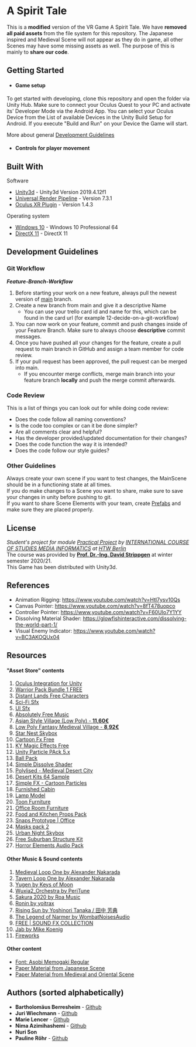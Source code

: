 # A Spirit Tale

This is a **modified** version of the VR Game A Spirit Tale. We have **removed all paid assets** from the file system for this repository. The Japanese inspired and Medieval Scene will not appear as they do in game, all other Scenes may have some missing assets as well. The purpose of this is mainly to **share our code**.

## Getting Started

* #### Game setup

To get started with developing, clone this repository and open the folder via Unity Hub.
Make sure to connect your Oculus Quest to your PC and activate its' Developer Mode via the Android App.
You can select your Oculus Device from the List of available Devices in the Unity Build Setup for Android.
If you execute "Build and Run" on your Device the Game will start.

More about general [Development Guidelines](#development-guidelines)  

* #### Controls for player movement

## Built With
Software
* [Unity3d](https://unity3d.com/de/unity/whats-new/2019.4.12) -	Unity3d Version 2019.4.12f1
* [Universal Render Pipeline](https://docs.unity3d.com/Packages/com.unity.render-pipelines.universal@7.3/manual/index.html) - Version 7.3.1
* [Oculus XR Plugin](https://docs.unity3d.com/Packages/com.unity.xr.oculus@1.4/manual/index.html) - Version 1.4.3

Operating system
* [Windows 10](https://www.microsoft.com/de-de/windows/) - 	Windows 10 Professional 64
* [DirectX 11](https://support.microsoft.com/de-de/help/179113/how-to-install-the-latest-version-of-directx) - DirectX 11

## Development Guidelines

### Git Workflow

***Feature-Branch-Workflow***  
1. Before starting your work on a new feature, always pull the newest version of [main](https://github.com/nimaazha/OculusQuestFitnessApp/tree/main) branch.  
2. Create a new branch from main and give it a descriptive Name 
    * You can use your trello card id and name for this, which can be found in the card url (for example 12-decide-on-a-git-workflow)
3. You can now work on your feature, commit and push changes inside of your Feature Branch. Make sure to always choose **descriptive** commit messages.
4. Once you have pushed all your changes for the feature, create a pull request to main branch in GitHub and assign a team member for code review.
5. If your pull request has been approved, the pull request can be merged into main.
    * If you encounter merge conflicts, merge main branch into your feature branch **locally** and push the merge commit afterwards.

### Code Review 

This is a list of things you can look out for while doing code review:
* Does the code follow all naming conventions?
* Is the code too complex or can it be done simpler?
* Are all comments clear and helpful?
* Has the developer provided/updated documentation for their changes?
* Does the code function the way it is intended?
* Does the code follow our style guides?

### Other Guidelines

Always create your own scene if you want to test changes, the MainScene should be in a functioning state at all times.  
If you do make changes to a Scene you want to share, make sure to save your changes in unity before pushing to git.  
If you want to share Scene Elements with your team, create [Prefabs](https://docs.unity3d.com/Manual/Prefabs.html) and make sure they are placed properly.  

## License
*Student's project for module [Practical Project](https://lsf.htw-berlin.de/qisserver/rds?state=modulBeschrGast&moduleParameter=modDescr&struct=auswahlBaum&navigation=Y&next=tree.vm&nextdir=qispos/modulBeschr/gast&nodeID=auswahlBaum%7Cabschluss%3Aabschl%3D84%7Cstudiengang%3Astg%3D919%7CstgSpecials%3Avert%3D%2Cschwp%3D%2Ckzfa%3DH%2Cpversion%3D20112%7CkontoOnTop%3Apordnr%3D28584%7Cpruefung%3Apordnr%3D28562&expand=0&lastState=modulBeschrGast&asi=#auswahlBaum%7Cabschluss%3Aabschl%3D84%7Cstudiengang%3Astg%3D919%7CstgSpecials%3Avert%3D%2Cschwp%3D%2Ckzfa%3DH%2Cpversion%3D20112%7CkontoOnTop%3Apordnr%3D28584%7Cpruefung%3Apordnr%3D28562) by [INTERNATIONAL COURSE OF STUDIES MEDIA INFORMATICS](https://https://imi-bachelor.htw-berlin.de/) at [HTW Berlin](https://www.htw-berlin.de/)*  
The course was provided by [**Prof. Dr.-Ing. David Strippgen**](https://www.htw-berlin.de/hochschule/personen/person/?eid=4293) at winter semester 2020/21.  
This Game has been distributed with Unity3d.

## References
* Animation Rigging: https://www.youtube.com/watch?v=Htl7ysv10Qs
* Canvas Pointer: https://www.youtube.com/watch?v=8fT478uopco
* Controller Pointer: https://www.youtube.com/watch?v=F60UIo7Y1YY
* Dissolving Material Shader: https://glowfishinteractive.com/dissolving-the-world-part-1/
* Visual Enemy Indicator: https://www.youtube.com/watch?v=BC3AKOQUx04


## Resources
#### "Asset Store" contents 
1. [Oculus Integration for Unity](https://assetstore.unity.com/packages/tools/integration/oculus-integration-82022)
2. [Warrior Pack Bundle 1 FREE](https://assetstore.unity.com/packages/3d/animations/warrior-pack-bundle-1-free-36405)
3. [Distant Lands Free Characters](https://assetstore.unity.com/packages/3d/characters/distant-lands-free-characters-178123)
4. [Sci-Fi Sfx](https://assetstore.unity.com/packages/audio/sound-fx/sci-fi-sfx-32830)
5. [UI Sfx](https://assetstore.unity.com/packages/audio/sound-fx/ui-sfx-36989)
6. [Absolutely Free Music](https://assetstore.unity.com/packages/audio/music/absolutely-free-music-4883)
7. [Asian Style Village (Low Poly) - **11,60€**](https://assetstore.unity.com/packages/3d/environments/historic/asian-style-village-low-poly-155411)
8. [Low Poly Fantasy Medieval Village - **8,92€**](https://assetstore.unity.com/packages/3d/environments/fantasy/low-poly-fantasy-medieval-village-163701)
9. [Star Nest Skybox](https://assetstore.unity.com/packages/vfx/shaders/star-nest-skybox-63726)
10. [Cartoon Fx Free](https://assetstore.unity.com/packages/vfx/particles/cartoon-fx-free-109565)
11. [KY Magic Effects Free](https://assetstore.unity.com/packages/vfx/particles/spells/ky-magic-effects-free-21927)
12. [Unity Particle PAck 5.x](https://assetstore.unity.com/packages/essentials/asset-packs/unity-particle-pack-5-x-73777)
13. [Ball Pack](https://assetstore.unity.com/packages/3d/props/ball-pack-446)
14. [Simple Dissolve Shader](https://assetstore.unity.com/packages/vfx/shaders/simple-dissolve-shader-123865)
15. [Polylised - Medieval Desert City](https://assetstore.unity.com/packages/3d/environments/historic/polylised-medieval-desert-city-94557)
16. [Desert Kits 64 Sample](https://assetstore.unity.com/packages/3d/environments/landscapes/desert-kits-64-sample-86482)
17. [Simple FX - Cartoon Particles](https://assetstore.unity.com/packages/vfx/particles/simple-fx-cartoon-particles-67834)
18. [Furnished Cabin](https://assetstore.unity.com/packages/3d/environments/urban/furnished-cabin-71426)
19. [Lamp Model](https://assetstore.unity.com/packages/3d/props/interior/lamp-model-110960)
20. [Toon Furniture](https://assetstore.unity.com/packages/3d/props/furniture/toon-furniture-88740)
21. [Office Room Furniture](https://assetstore.unity.com/packages/3d/props/furniture/office-room-furniture-70884)
22. [Food and Kitchen Props Pack](https://assetstore.unity.com/packages/3d/props/food-and-kitchen-props-pack-85050)
23. [Snaps Prototype | Office](https://assetstore.unity.com/packages/3d/environments/snaps-prototype-office-137490)
25. [Masks pack 2](https://assetstore.unity.com/packages/3d/props/clothing/accessories/masks-pack-2-157577)
26. [Urban Night Skybox](https://assetstore.unity.com/packages/2d/textures-materials/sky/urban-night-sky-134468)
27. [Free Suburban Structure Kit](https://assetstore.unity.com/packages/3d/props/free-suburban-structure-kit-142401)
28. [Horror Elements Audio Pack](https://assetstore.unity.com/packages/audio/sound-fx/horror-elements-112021#content)

#### Other Music & Sound contents
1. [Medieval Loop One by Alexander Nakarada](https://www.free-stock-music.com/alexander-nakarada-medieval-loop-one.html)
2. [Tavern Loop One by Alexander Nakarada](https://www.free-stock-music.com/alexander-nakarada-tavern-loop-one.html)
3. [Yugen by Keys of Moon](https://www.free-stock-music.com/keys-of-moon-yugen.html)
4. [Wuxia2_Orchestra by PeriTune](https://www.free-stock-music.com/peritune-wuxia2-orchestra.html)
5. [Sakura 2020 by Roa Music](https://www.free-stock-music.com/roa-music-sakura-2020.html)
6. [Ronin by yoitrax](https://www.free-stock-music.com/yoitrax-ronin.html)
7. [Rising Sun by Yoshinori Tanaka / 田中 芳典](https://www.free-stock-music.com/yoshinori-tanaka-rising-sun.html)
8. [The Legend of Narmer by WombatNoisesAudio](https://www.free-stock-music.com/wombat-noises-audio-the-legend-of-narmer.html)
9. [FREE | SOUND FX COLLECTION](https://soundbits.de/product/free-sound-fx/)
10. [Jab by Mike Koenig](https://soundbible.com/995-Jab.html)
11. [Fireworks](https://www.fesliyanstudios.com/royalty-free-sound-effects-download/fireworks-282)


#### Other content
* [Font: Asobi Memogaki Regular](http://font.sumomo.ne.jp/shigoto.html)
* [Paper Material from Japanese Scene](https://pixelbuddha.net/textures/free-vintage-japanese-paper-textures)
* [Paper Material from Medieval and Oriental Scene](https://www.deviantart.com/spar6/art/Paper-Texture-Pack-9-papers-104432181)

## Authors (sorted alphabetically)
* **Bartholomäus Berresheim** - [Github](https://github.com/Silices)
* **Juri Wiechmann** - [Github](https://github.com/LuffyGM)
* **Marie Lencer** - [Github](https://github.com/MarieLencer)
* **Nima Azimihashemi** - [Github](https://github.com/nimaazha)
* **Nuri Son**
* **Pauline Röhr** - [Github](https://github.com/proehr)

